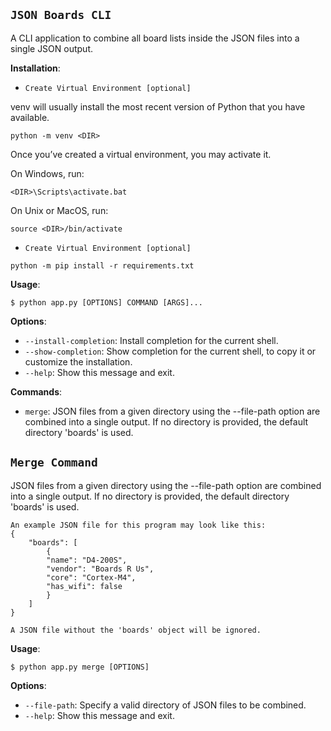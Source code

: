 ## `JSON Boards CLI`

A CLI application to combine all board lists inside the JSON files into a single JSON output.

**Installation**:

* `Create Virtual Environment [optional]`
 
venv will usually install the most recent version of Python that you have available. 
```console
python -m venv <DIR>
```
Once you’ve created a virtual environment, you may activate it.

On Windows, run:
```console
<DIR>\Scripts\activate.bat
```
On Unix or MacOS, run:
```console
source <DIR>/bin/activate
```

* `Create Virtual Environment [optional]`
```console
python -m pip install -r requirements.txt
```


**Usage**:

```console
$ python app.py [OPTIONS] COMMAND [ARGS]...
```

**Options**:

* `--install-completion`: Install completion for the current shell.
* `--show-completion`: Show completion for the current shell, to copy it or customize the installation.
* `--help`: Show this message and exit.

**Commands**:

* `merge`: JSON files from a given directory using the --file-path option are combined into a single output.
    If no directory is provided, the default directory 'boards' is used.

## `Merge Command`

JSON files from a given directory using the --file-path option are combined into a single output.
    If no directory is provided, the default directory 'boards' is used.

    An example JSON file for this program may look like this:
    {
        "boards": [
            {
            "name": "D4-200S",
            "vendor": "Boards R Us",
            "core": "Cortex-M4",
            "has_wifi": false
            }
        ]
    }

    A JSON file without the 'boards' object will be ignored.

**Usage**:

```console
$ python app.py merge [OPTIONS]
```

**Options**:

* `--file-path`: Specify a valid directory of JSON files to be combined.
* `--help`: Show this message and exit.
